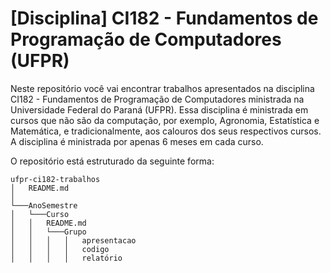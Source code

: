 # [Disciplina] CI182 - Fundamentos de Programação de Computadores (UFPR)

Neste repositório você vai encontrar trabalhos apresentados na disciplina CI182 - Fundamentos de Programação de Computadores ministrada na Universidade Federal do Paraná (UFPR). Essa disciplina é ministrada em cursos que não são da computação, por exemplo, Agronomia, Estatística e Matemática, e tradicionalmente, aos calouros dos seus respectivos cursos. A disciplina é ministrada por apenas 6 meses em cada curso.

O repositório está estruturado da seguinte forma:

```
ufpr-ci182-trabalhos
│   README.md 
│
└───AnoSemestre
│   └───Curso
│   │   README.md
│   │   └───Grupo
│   │   │   │   apresentacao
│   │   │   │   codigo
│   │   │   │   relatório
```